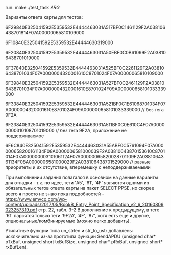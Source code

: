 run: make
./test_task _ARG_


Варианты ответа карты для тестов:


6F29840E325041592E5359532E4444463031A517BF0C1461129F2A038106438701814F07A00000065810109000

6F10840E325041592E5359532E44444630319000

6F20840E325041592E5359532E4444463031A50EBF0C0B61099F2A038106438701019000

6F37840E325041592E5359532E4444463031A525BF0C2261129F2A038106438701034F07A0000004320001610C8701024F07A00000065810109000

6F39840E325041592E5359532E4444463031A527BF0C2461129F2A038106438701034F07A0000004320001610E8701024F09A000000658101033339000

6F33840E325041592E5359532E4444463031A521BF0C1E61068701034F07A0000004320001610E8701024F09A000000658101033339000  // без тега 9F2A

6F23840E325041592E5359532E4444463031A511BF0C0E610C4F07A00000000310108701019000 // без тега 9F2A, приложение не поддерживаемое

6F6C840E325041592E5359532E4444463031A55ABF0C5761094F07A000000658200161134F08A0000006581000039F2A03810643870153610C8701014F07A000000003101061124F07A00000065820028701109F2A0381064361134F08A0000006581000029F2A038106438701529000 // разные приоритеты и их отсутствие, вперемешку с неподдерживаемыми



При выполнении задания полагался в основном на данные варианты для отладки - т.к. по идее, теги 'A5', '61', '4F' являются одними из обязательных тегов ответа карты на пакет SELECT PPSE, но скорее всего я просто не знаю пока подробностей -
https://www.emvco.com/wp-content/uploads/2017/05/BookB_Entry_Point_Specification_v2_6_20160809023257319.pdf стр. 22, табл. 3-2
В дополнение к предыдущему, в теге '61' парсятся только теги '9F2A', '4F', '87', хотя есть еще и другие, опциональные/комбинируемые (можно легко добавить).

Утилитные функции типа un_strlen и str_to_ustr добавлены исключительно из-за прототипа функции SendAPDU (unsigned char* pTxBuf, unsigned short txBufSize, unsigned char* pRxBuf, unsigned short* rxBufLen).

